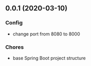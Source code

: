 ## 0.0.1 (2020-03-10)

### Config
- change port from 8080 to 8000

### Chores
- base Spring Boot project structure